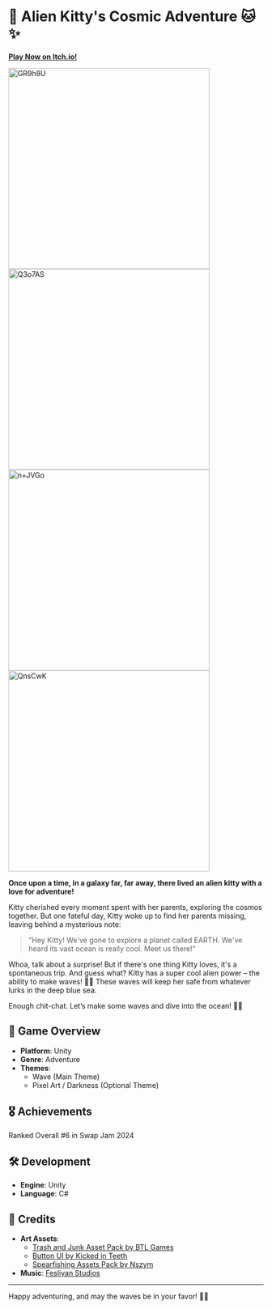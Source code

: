 # 🌌 Alien Kitty's Cosmic Adventure 🐱✨

[**Play Now on Itch.io!**](https://ddanakim0304.itch.io/cat-ch-me-if-you-can)

<img width="397" alt="GR9h8U" src="https://github.com/user-attachments/assets/afed169e-272b-4853-95a1-57155ee202c5">
<img width="397" alt="Q3o7AS" src="https://github.com/user-attachments/assets/c424db25-3a73-40e6-af0a-6200b39a8046">
<img width="397" alt="n+JVGo" src="https://github.com/user-attachments/assets/f50de5c2-2d24-4638-a124-08f6f9fc0cdf">
<img width="397" alt="QnsCwK" src="https://github.com/user-attachments/assets/b80d9f0d-1ea8-4556-bb57-3b7df08aef13">

**Once upon a time, in a galaxy far, far away, there lived an alien kitty with a love for adventure!**

Kitty cherished every moment spent with her parents, exploring the cosmos together. But one fateful day, Kitty woke up to find her parents missing, leaving behind a mysterious note:

> "Hey Kitty! We've gone to explore a planet called EARTH. We've heard its vast ocean is really cool. Meet us there!"

Whoa, talk about a surprise! But if there's one thing Kitty loves, it's a spontaneous trip. And guess what? Kitty has a super cool alien power – the ability to make waves! 🌊💥 These waves will keep her safe from whatever lurks in the deep blue sea.

Enough chit-chat. Let’s make some waves and dive into the ocean! 🌊🐾

## 🚀 Game Overview

- **Platform**: Unity
- **Genre**: Adventure
- **Themes**:
  - Wave (Main Theme)
  - Pixel Art / Darkness (Optional Theme)
 
## 🎖 Achievements

Ranked Overall #6 in Swap Jam 2024

## 🛠 Development

- **Engine**: Unity
- **Language**: C#

## 🔗 Credits

- **Art Assets**:
  - [Trash and Junk Asset Pack by BTL Games](https://btl-games.itch.io/trash-and-junk-asset-pack)
  - [Button UI by Kicked in Teeth](https://kicked-in-teeth.itch.io/button-ui)
  - [Spearfishing Assets Pack by Nszym](https://nszym.itch.io/spearfishing-assets-pack)
- **Music**: [Fesliyan Studios](https://www.FesliyanStudios.com)


---

Happy adventuring, and may the waves be in your favor! 🌊🐾




